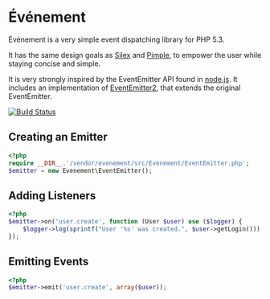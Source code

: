 Événement
=========

Événement is a very simple event dispatching library for PHP 5.3.

It has the same design goals as [Silex](http://silex-project.org) and
[Pimple](http://pimple-project.org), to empower the user while staying concise
and simple.

It is very strongly inspired by the EventEmitter API found in
[node.js](http://nodejs.org). It includes an implementation of
[EventEmitter2](https://github.com/hij1nx/EventEmitter2), that extends
the original EventEmitter.

[![Build Status](https://secure.travis-ci.org/igorw/evenement.png)](http://travis-ci.org/igorw/evenement)

Creating an Emitter
-------------------

```php
<?php
require __DIR__.'/vendor/evenement/src/Evenement/EventEmitter.php';
$emitter = new Evenement\EventEmitter();
```

Adding Listeners
----------------

```php
<?php
$emitter->on('user.create', function (User $user) use ($logger) {
    $logger->log(sprintf("User '%s' was created.", $user->getLogin()));
});
```

Emitting Events
---------------

```php
<?php
$emitter->emit('user.create', array($user));
```
